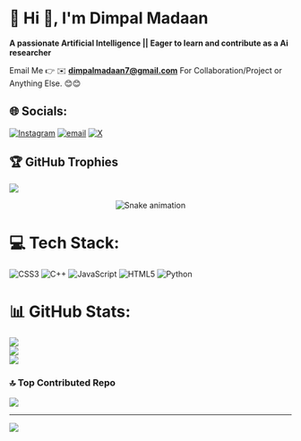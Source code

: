 # 💫 Hi 👋, I'm Dimpal Madaan
**A passionate Artificial Intelligence || Eager to learn and contribute as a Ai researcher**

Email Me 👉 ✉️ **dimpalmadaan7@gmail.com** For Collaboration/Project or Anything Else. 😊😊

## 🌐 Socials:
[![Instagram](https://img.shields.io/badge/Instagram-%23E4405F.svg?logo=Instagram&logoColor=white)](https://instagram.com/this.is.shiv) [![email](https://img.shields.io/badge/Email-D14836?logo=gmail&logoColor=white)](mailto:dimpalmadaan7@gmail.com) [![X](https://img.shields.io/badge/X-black.svg?logo=X&logoColor=white)](https://x.com/Waymaker_shiv) 

## 🏆 GitHub Trophies
![](https://github-profile-trophy.vercel.app/?username=hi-dimpal&theme=radical&no-frame=false&no-bg=true&margin-w=4)

<!-- Snake Game Repo View -->

<div align="center">
  <img src="https://profile-readme-generator.com/assets/snake.svg" alt="Snake animation" />
</div>


# 💻 Tech Stack:
![CSS3](https://img.shields.io/badge/css3-%231572B6.svg?style=for-the-badge&logo=css3&logoColor=white) ![C++](https://img.shields.io/badge/c++-%2300599C.svg?style=for-the-badge&logo=c%2B%2B&logoColor=white) ![JavaScript](https://img.shields.io/badge/javascript-%23323330.svg?style=for-the-badge&logo=javascript&logoColor=%23F7DF1E) ![HTML5](https://img.shields.io/badge/html5-%23E34F26.svg?style=for-the-badge&logo=html5&logoColor=white) ![Python](https://img.shields.io/badge/python-3670A0?style=for-the-badge&logo=python&logoColor=ffdd54)

# 📊 GitHub Stats:
![](https://github-readme-stats.vercel.app/api?username=hi-dimpal&theme=shadow_blue&hide_border=false&include_all_commits=true&count_private=false)<br/>
![](https://nirzak-streak-stats.vercel.app/?user=hi-dimpal&theme=shadow_blue&hide_border=false)<br/>
![](https://github-readme-stats.vercel.app/api/top-langs/?username=hi-dimpal&theme=shadow_blue&hide_border=false&include_all_commits=true&count_private=false&layout=compact)


### 🔝 Top Contributed Repo
![](https://github-contributor-stats.vercel.app/api?username=hi-dimpal&limit=5&theme=dark&combine_all_yearly_contributions=true)

---
[![](https://visitcount.itsvg.in/api?id=hi-dimpal&icon=0&color=0)](https://visitcount.itsvg.in)

<!-- Proudly created with GPRM ( https://gprm.itsvg.in ) -->


<!-- Proudly created with GPRM ( https://gprm.itsvg.in ) -->
